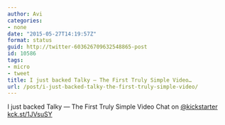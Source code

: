 ```yaml
---
author: Avi
categories:
- none
date: "2015-05-27T14:19:57Z"
format: status
guid: http://twitter-603626709632548865-post
id: 10586
tags:
- micro
- tweet
title: I just backed Talky — The First Truly Simple Video…
url: /post/i-just-backed-talky-the-first-truly-simple-video/
---
```

I just backed Talky — The First Truly Simple Video Chat on [@kickstarter](http://twitter.com/kickstarter) [kck.st/1JVsuSY](http://kck.st/1JVsuSY)